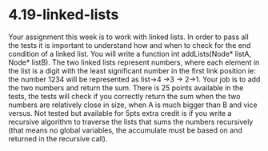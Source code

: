 # 4.19-linked-lists

Your assignment this week is to work with linked lists. In order to pass all the tests it is important to understand how and when to check for the end condition of a linked list. You will write a function int addLists(Node* listA, Node* listB). The two linked lists represent numbers, where each element in the list is a digit with the least significant number in the first link position ie: the number 1234 will be represented as list->4 ->3 -> 2->1. Your job is to add the two numbers and return the sum. There is 25 points available in the tests, the tests will check if you correctly return the sum when the two numbers are relatively close in size, when A is much bigger than B and vice versus. Not tested but available for 5pts extra credit is if you write a recursive algorithm to traverse the lists that sums the numbers recursively (that means no global variables, the accumulate must be based on and returned in the recursive call).